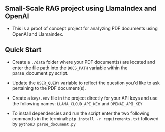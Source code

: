 ## Small-Scale RAG project using LlamaIndex and OpenAI

- This is a proof of concept project for analyzing PDF documents using OpenAI and Llamaindex. 

## Quick Start

- Create a `./data` folder where your PDF document(s) are located and enter the file
  path into the `DOCS_PATH` variable within the parse_document.py script.

- Update the `USER_QUERY` variable to reflect the question you'd like to ask pertaining
  to the PDF document(s).

- Create a `keys.env` file in the project directly for your API keys and use the following 
names: `LLAMA_CLOUD_API_KEY` and `OPENAI_API_KEY`

- To install dependencies and run the script enter the two following commands in the terminal:
`pip install -r requirements.txt` followed by `python3 parse_document.py`
